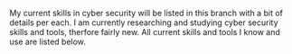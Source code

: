 My current skills in cyber security will be listed in this branch with a bit of details per each. I am currently researching and studying cyber security skills and tools, therfore fairly new. All current skills and tools I know and use are listed below.
